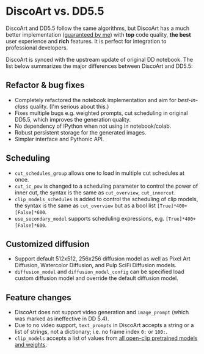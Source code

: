 # DiscoArt vs. DD5.5

DiscoArt and DD5.5 follow the same algorithms, but DiscoArt has a much better  implementation ([guaranteed by me](https://github.com/hanxiao)) with **top** code quality, **the best** user experience and **rich** features. It is perfect for integration to professional developers.

DiscoArt is synced with the upstream update of original DD notebook. The list below summarizes the major differences between DiscoArt and DD5.5:

## Refactor & bug fixes
- Completely refactored the notebook implementation and aim for *best-in-class* quality. (I'm serious about this.)
- Fixes multiple bugs e.g. weighted prompts, cut scheduling in original DD5.5, which improves the generation quality.
- No dependency of IPython when not using in notebook/colab.
- Robust persistent storage for the generated images.
- Simpler interface and Pythonic API.

## Scheduling
- `cut_schedules_group` allows one to load in multiple cut schedules at once.
- `cut_ic_pow` is changed to a scheduling parameter to control the power of inner cut, the syntax is the same as `cut_overview`, `cut_innercut`.
- `clip_models_schedules` is added to control the scheduling of clip models, the syntax is the same as `cut_overview` but as a bool list `[True]*400+[False]*600`.
- `use_secondary_model` supports scheduling expressions, e.g. `[True]*400+[False]*600`.

## Customized diffusion
- Support default 512x512, 256x256 diffusion model as well as Pixel Art Diffusion, Watercolor Diffusion, and Pulp SciFi Diffusion models.
- `diffusion_model` and `diffusion_model_config` can be specified load custom diffusion model and override the default diffusion model.

## Feature changes
- DiscoArt does not support video generation and `image_prompt` (which was marked as ineffective in DD 5.4).
- Due to no video support, `text_prompts` in DiscoArt accepts a string or a list of strings, not a dictionary; i.e. no frame index `0:` or `100:`.
- `clip_models` accepts a list of values from [all open-clip pretrained models and weights](https://github.com/jina-ai/discoart/blob/main/discoart/resources/docstrings.yml#L90).
